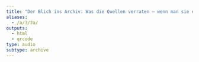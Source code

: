```yaml
---
title: "Der Blich ins Archiv: Was die Quellen verraten – wenn man sie entziffern kann... Hörfassung"
aliases:
  - /a/3/2a/
outputs:
  - html
  - qrcode
type: audio
subtype: archive
---
```

